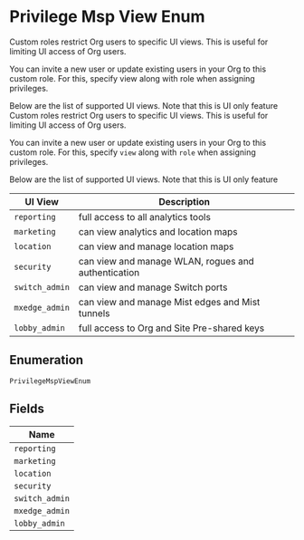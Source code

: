 
# Privilege Msp View Enum

Custom roles restrict Org users to specific UI views. This is useful for limiting UI access of Org users.

You can invite a new user or update existing users in your Org to this custom role. For this, specify view along with role when assigning privileges.

Below are the list of supported UI views. Note that this is UI only feature
Custom roles restrict Org users to specific UI views. This is useful for limiting UI access of Org users.

You can invite a new user or update existing users in your Org to this custom role. For this, specify `view` along with `role` when assigning privileges.

Below are the list of supported UI views. Note that this is UI only feature

| UI View | Description |
| --- | --- |
| `reporting` | full access to all analytics tools |
| `marketing` | can view analytics and location maps |
| `location` | can view and manage location maps |
| `security` | can view and manage WLAN, rogues and authentication |
| `switch_admin` | can view and manage Switch ports |
| `mxedge_admin` | can view and manage Mist edges and Mist tunnels |
| `lobby_admin` | full access to Org and Site Pre-shared keys |

## Enumeration

`PrivilegeMspViewEnum`

## Fields

| Name |
|  --- |
| `reporting` |
| `marketing` |
| `location` |
| `security` |
| `switch_admin` |
| `mxedge_admin` |
| `lobby_admin` |

